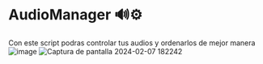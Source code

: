 # AudioManager 🔊⚙

Con este script podras controlar tus audios y ordenarlos de mejor manera 
![image](https://github.com/SebastianJDev/AudioManager/assets/104598507/4af86c60-a3d1-46e0-bb23-d65fceee0f7a)
![Captura de pantalla 2024-02-07 182242](https://github.com/SebastianJDev/AudioManager/assets/104598507/0e80ab64-cee0-40f2-b5d0-cba65da5d84b)


